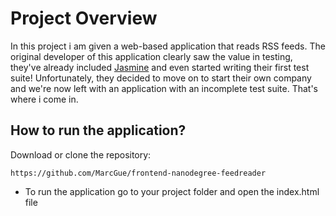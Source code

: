 # Project Overview

In this project i am given a web-based application that reads RSS feeds. The original developer of this application clearly saw the value in testing, they've already included [Jasmine](http://jasmine.github.io/) and even started writing their first test suite! Unfortunately, they decided to move on to start their own company and we're now left with an application with an incomplete test suite. That's where i come in.

## How to run the application?

Download or clone the repository:

    https://github.com/MarcGue/frontend-nanodegree-feedreader

- To run the application go to your project folder and open the index.html file

